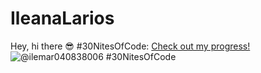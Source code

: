 # IleanaLarios
Hey, hi there 😎
#30NitesOfCode:
[Check out my progress!](https://www.codedex.io/@ilemar040838006/30-nites-of-code)  
![@ilemar040838006 #30NitesOfCode](https://www.codedex.io/api/petStatus?user=ilemar040838006)
